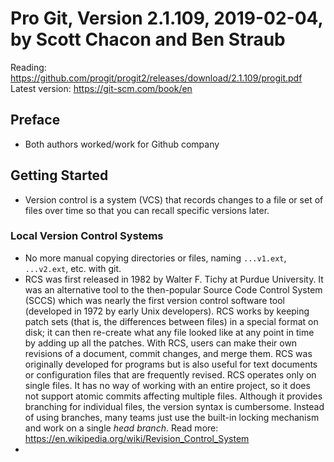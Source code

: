 # Pro Git, Version 2.1.109, 2019-02-04, by Scott Chacon and Ben Straub

Reading: https://github.com/progit/progit2/releases/download/2.1.109/progit.pdf  
Latest version: https://git-scm.com/book/en

## Preface

- Both authors worked/work for Github company

## Getting Started

- Version control is a system (VCS) that records changes to a file or set of files over time so that you can recall specific versions later.  

### Local Version Control Systems
- No more manual copying directories or files, naming `...v1.ext`, `...v2.ext`, etc. with git.
- RCS was first released in 1982 by Walter F. Tichy at Purdue University. It was an alternative tool to the then-popular Source Code Control System (SCCS) which was nearly the first version control software tool (developed in 1972 by early Unix developers). RCS works by keeping patch sets (that is, the differences between files) in a special format on disk; it can then re-create what any file looked like at any point in time by adding up all the patches. With RCS, users can make their own revisions of a document, commit changes, and merge them. RCS was originally developed for programs but is also useful for text documents or configuration files that are frequently revised. RCS operates only on single files. It has no way of working with an entire project, so it does not support atomic commits affecting multiple files. Although it provides branching for individual files, the version syntax is cumbersome. Instead of using branches, many teams just use the built-in locking mechanism and work on a single *head branch*. Read more: https://en.wikipedia.org/wiki/Revision_Control_System
- 
